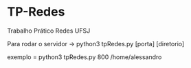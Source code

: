 # TP-Redes
Trabalho Prático Redes UFSJ

Para rodar o servidor -> python3 tpRedes.py [porta] [diretorio]

exemplo = python3 tpRedes.py 800 /home/alessandro
